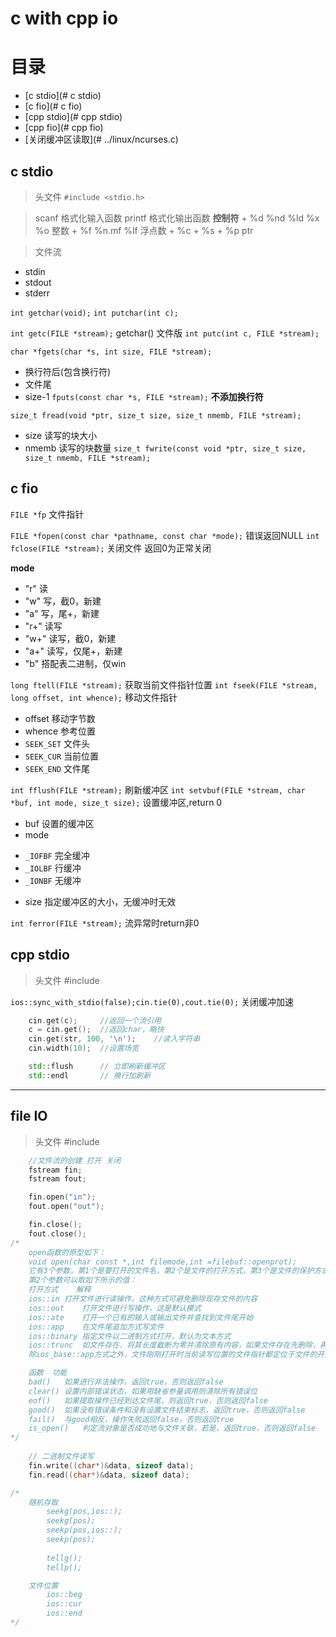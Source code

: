 # c with cpp io


# 目录
 - [c stdio](# c stdio)
 - [c fio](# c fio)
 - [cpp stdio](# cpp stdio)
 - [cpp fio](# cpp fio)
 - [关闭缓冲区读取](# ../linux/ncurses.c)


##	c stdio

>	头文件
`#include <stdio.h>`

>	scanf	格式化输入函数
	printf	格式化输出函数
__控制符__
	+	%d %nd %ld %x %o 		整数
	+	%f %n.mf %lf			浮点数
	+	%c
	+	%s
	+	%p						ptr

>	文件流
 + stdin
 + stdout
 + stderr

`int getchar(void);`
`int putchar(int c);`

`int getc(FILE *stream);` getchar() 文件版
`int putc(int c, FILE *stream);`

`char *fgets(char *s, int size, FILE *stream);`
  + 换行符后(包含换行符)
  + 文件尾
  + size-1
`fputs(const char *s, FILE *stream);` **不添加换行符**

`size_t fread(void *ptr, size_t size, size_t nmemb, FILE *stream);`
 + size   读写的块大小
 + nmemb  读写的块数量
`size_t fwrite(const void *ptr, size_t size, size_t nmemb, FILE *stream);`



##	c fio

`FILE *fp` 文件指针

`FILE *fopen(const char *pathname, const char *mode);` 错误返回NULL
`int fclose(FILE *stream);` 关闭文件 返回0为正常关闭

**mode**
 + "r"   读
 + "w"   写，截0，新建
 + "a"   写，尾+，新建
 + "r+"  读写
 + "w+"  读写，截0，新建
 + "a+"  读写，仅尾+，新建
 + "b"   搭配表二进制，仅win

`long ftell(FILE *stream);` 获取当前文件指针位置
`int fseek(FILE *stream, long offset, int whence);` 移动文件指针
 + offset    移动字节数
 + whence    参考位置
  + `SEEK_SET`  文件头
  + `SEEK_CUR`  当前位置
  + `SEEK_END`  文件尾

`int fflush(FILE *stream);`  刷新缓冲区
`int setvbuf(FILE *stream, char *buf, int mode, size_t size);` 设置缓冲区,return 0
 + buf  设置的缓冲区
 + mode
  - `_IOFBF` 完全缓冲
  - `_IOLBF` 行缓冲
  - `_IONBF` 无缓冲
 + size  指定缓冲区的大小，无缓冲时无效

`int ferror(FILE *stream);` 流异常时return非0


## cpp stdio

>	头文件
#include <iostream>

`ios::sync_with_stdio(false);cin.tie(0),cout.tie(0);`	关闭缓冲加速

>
```cpp
	cin.get(c);		//返回一个流引用
	c = cin.get();	//返回char，略快
	cin.get(str, 100, '\n');	//读入字符串
	cin.width(10);	//设置场宽
```

>	
```cpp
	std::flush		// 立即刷新缓冲区
	std::endl		// 换行加刷新
```
________________________________________________

##	file IO

>	头文件
#include <fstream>

```cpp
	//文件流的创建 打开 关闭
	fstream fin;
	fstream fout;

	fin.open("in");
	fout.open("out");

	fin.close();
	fout.close();
/*
	open函数的原型如下：
	void open(char const *,int filemode,int =filebuf::openprot);
	它有3个参数，第1个是要打开的文件名，第2个是文件的打开方式，第3个是文件的保护方式，一般都使用默认值。
	第2个参数可以取如下所示的值：
	打开方式	解释
	ios::in	打开文件进行读操作，这种方式可避免删除现存文件的内容
	ios::out	打开文件进行写操作，这是默认模式
	ios::ate	打开一个已有的输入或输出文件并查找到文件尾开始
	ios::app	在文件尾追加方式写文件
	ios::binary	指定文件以二进制方式打开，默认为文本方式
	ios::trunc	如文件存在，将其长度截断为零并清除原有内容，如果文件存在先删除，再创建
	除ios_base::app方式之外，文件刚刚打开时当前读写位置的文件指针都定位于文件的开始位置，而ios_base::app使文件当前的写指针定位于文件尾

	函数	功能
	bad()	如果进行非法操作，返回true，否则返回false
	clear()	设置内部错误状态，如果用缺省参量调用则清除所有错误位
	eof()	如果提取操作已经到达文件尾，则返回true，否则返回false
	good()	如果没有错误条件和没有设置文件结束标志，返回true，否则返回false
	fail()	与good相反，操作失败返回false，否则返回true
	is_open()	判定流对象是否成功地与文件关联，若是，返回true，否则返回false
*/
	
	// 二进制文件读写
	fin.write((char*)&data, sizeof data);
	fin.read((char*)&data, sizeof data);

/*
	随机存取
		seekg(pos,ios::);
		seekg(pos);
		seekp(pos,ios::);
		seekp(pos);
	
		tellg();
		tellp();

	文件位置
		ios::beg
		ios::cur
		ios::end
*/
```
